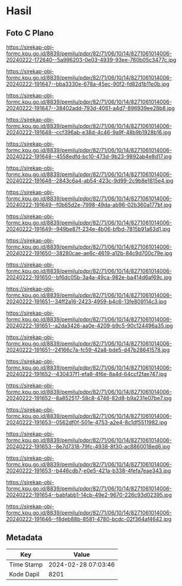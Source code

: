# Hasil

## Foto C Plano

https://sirekap-obj-formc.kpu.go.id/8839/pemilu/pdpr/82/71/06/10/14/8271061014006-20240222-172640--5a996203-0e03-4939-93ee-760b05c3477c.jpg

https://sirekap-obj-formc.kpu.go.id/8839/pemilu/pdpr/82/71/06/10/14/8271061014006-20240222-191647--bba3330e-678a-45ec-90f2-fd82d1b11e0b.jpg

https://sirekap-obj-formc.kpu.go.id/8839/pemilu/pdpr/82/71/06/10/14/8271061014006-20240222-191647--38402add-793d-4061-a4d7-896939ee28b8.jpg

https://sirekap-obj-formc.kpu.go.id/8839/pemilu/pdpr/82/71/06/10/14/8271061014006-20240222-191648--ccf396ab-e38d-4c46-9a9f-48b9b1928b16.jpg

https://sirekap-obj-formc.kpu.go.id/8839/pemilu/pdpr/82/71/06/10/14/8271061014006-20240222-191648--4558edfd-bc10-473d-9b23-9892ab4e8d17.jpg

https://sirekap-obj-formc.kpu.go.id/8839/pemilu/pdpr/82/71/06/10/14/8271061014006-20240222-191648--2843c6a4-ab54-423c-9d99-2c9b8e1815e4.jpg

https://sirekap-obj-formc.kpu.go.id/8839/pemilu/pdpr/82/71/06/10/14/8271061014006-20240222-191649--f0b65d2e-7998-49da-ab96-02b360a177bf.jpg

https://sirekap-obj-formc.kpu.go.id/8839/pemilu/pdpr/82/71/06/10/14/8271061014006-20240222-191649--949be87f-234e-4b06-bfbd-7815b91a63d1.jpg

https://sirekap-obj-formc.kpu.go.id/8839/pemilu/pdpr/82/71/06/10/14/8271061014006-20240222-191650--38280cae-ae6c-4619-a12b-84c9d700c79e.jpg

https://sirekap-obj-formc.kpu.go.id/8839/pemilu/pdpr/82/71/06/10/14/8271061014006-20240222-191650--bf6dc05b-3a4a-49ca-982e-ba414d6af69c.jpg

https://sirekap-obj-formc.kpu.go.id/8839/pemilu/pdpr/82/71/06/10/14/8271061014006-20240222-191651--34ff2a16-2423-4959-b4c6-13fe809114c3.jpg

https://sirekap-obj-formc.kpu.go.id/8839/pemilu/pdpr/82/71/06/10/14/8271061014006-20240222-191651--a2da3426-aa0e-4209-b9c5-90c124496a35.jpg

https://sirekap-obj-formc.kpu.go.id/8839/pemilu/pdpr/82/71/06/10/14/8271061014006-20240222-191651--24166c7a-fc59-42a8-bde5-d47b28641578.jpg

https://sirekap-obj-formc.kpu.go.id/8839/pemilu/pdpr/82/71/06/10/14/8271061014006-20240222-191652--430437f1-efa8-4f6e-8a4d-64ccf2fae747.jpg

https://sirekap-obj-formc.kpu.go.id/8839/pemilu/pdpr/82/71/06/10/14/8271061014006-20240222-191652--8a852517-58c8-4746-82d8-b9a231e07be7.jpg

https://sirekap-obj-formc.kpu.go.id/8839/pemilu/pdpr/82/71/06/10/14/8271061014006-20240222-191653--0562df0f-501e-4753-a2e4-8c1df5511982.jpg

https://sirekap-obj-formc.kpu.go.id/8839/pemilu/pdpr/82/71/06/10/14/8271061014006-20240222-191653--8e7d7318-79fc-4938-8f30-ac8860018ed6.jpg

https://sirekap-obj-formc.kpu.go.id/8839/pemilu/pdpr/82/71/06/10/14/8271061014006-20240222-191653--b446cdb7-e0e5-421a-b338-4fefa7eae343.jpg

https://sirekap-obj-formc.kpu.go.id/8839/pemilu/pdpr/82/71/06/10/14/8271061014006-20240222-191654--babfabb1-14cb-49e2-9670-226c93d02395.jpg

https://sirekap-obj-formc.kpu.go.id/8839/pemilu/pdpr/82/71/06/10/14/8271061014006-20240222-191646--f8deb88b-8581-4780-bcdc-02f364af4642.jpg


## Metadata

| Key        | Value               |
| ---------- | ------------------- |
| Time Stamp | 2024-02-28 07:03:46 |
| Kode Dapil | 8201                |



